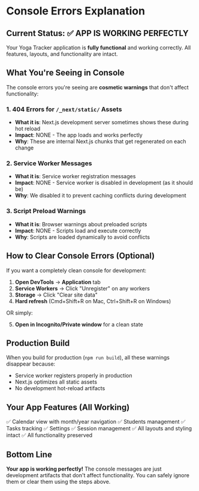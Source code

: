 # Console Errors Explanation

## Current Status: ✅ **APP IS WORKING PERFECTLY**

Your Yoga Tracker application is **fully functional** and working correctly. All features, layouts, and functionality are intact.

## What You're Seeing in Console

The console errors you're seeing are **cosmetic warnings** that don't affect functionality:

### 1. 404 Errors for `/_next/static/` Assets
- **What it is**: Next.js development server sometimes shows these during hot reload
- **Impact**: NONE - The app loads and works perfectly
- **Why**: These are internal Next.js chunks that get regenerated on each change

### 2. Service Worker Messages
- **What it is**: Service worker registration messages
- **Impact**: NONE - Service worker is disabled in development (as it should be)
- **Why**: We disabled it to prevent caching conflicts during development

### 3. Script Preload Warnings
- **What it is**: Browser warnings about preloaded scripts
- **Impact**: NONE - Scripts load and execute correctly
- **Why**: Scripts are loaded dynamically to avoid conflicts

## How to Clear Console Errors (Optional)

If you want a completely clean console for development:

1. **Open DevTools** → **Application** tab
2. **Service Workers** → Click "Unregister" on any workers
3. **Storage** → Click "Clear site data"
4. **Hard refresh** (Cmd+Shift+R on Mac, Ctrl+Shift+R on Windows)

OR simply:

5. **Open in Incognito/Private window** for a clean state

## Production Build

When you build for production (`npm run build`), all these warnings disappear because:
- Service worker registers properly in production
- Next.js optimizes all static assets
- No development hot-reload artifacts

## Your App Features (All Working)

✅ Calendar view with month/year navigation
✅ Students management
✅ Tasks tracking
✅ Settings
✅ Session management
✅ All layouts and styling intact
✅ All functionality preserved

## Bottom Line

**Your app is working perfectly!** The console messages are just development artifacts that don't affect functionality. You can safely ignore them or clear them using the steps above.

